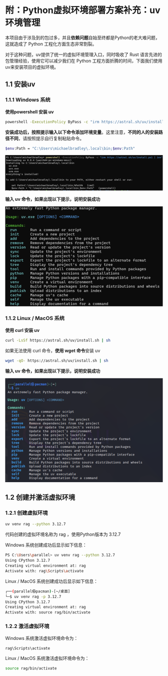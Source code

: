 # 附：Python虚拟环境部署方案补充：uv 环境管理

本项目由于涉及到的包过多，并且**依赖问题**自始至终都是Python的老大难问题，这就造成了 Python 工程化方面生态非常割裂。

对于这种问题，uv提供了统一的虚拟环境管理入口，同时吸收了 Rust 语言先进的包管理经验，使用它可以减少我们在 Python 工程方面折腾的时间，下面我们使用uv来安装项目的虚拟环境。

## 1.1 安装uv

### 1.1.1 Windows 系统

**使用powershell 安装 uv**

```bash
powershell -ExecutionPolicy ByPass -c "irm https://astral.sh/uv/install.ps1 | iex"
```

**安装成功后，按照提示输入以下命令添加环境变量**。这里注意，**不同的人的安装路径不同**，请按照提示自行复制粘贴命令。


```bash
$env:Path = "C:\Users\michaelbradley\.local\bin;$env:Path" 
```

![安装成功的提示](./images/1_4_1.png)


**输入 uv 命令，如果出现以下提示，说明安装成功**

![成功安装uv](./images/1_4_2.png)

### 1.1.2 Linux / MacOS 系统

**使用 curl 安装 uv**

```bash
curl -LsSf https://astral.sh/uv/install.sh | sh
```

如果无法使用 curl 命令，**使用 wget 命令**安装 uv

```bash
wget -qO- https://astral.sh/uv/install.sh | sh
```

**输入 uv 命令，如果出现以下提示，说明安装成功**

![成功安装uv](./images/1_4_3.png)


## 1.2 创建并激活虚拟环境

### 1.2.1  **创建虚拟环境**

```bash
uv venv rag --python 3.12.7
```

代码创建的虚拟环境名称为 rag ，使用Python版本为 3.12.7

Windows 系统创建成功后显示如下信息：

```bash
PS C:\Users\parallel> uv venv rag --python 3.12.7
Using CPython 3.12.7
Creating virtual environment at: rag
Activate with: rag\Scripts\activate
```

Linux / MacOS 系统创建成功后显示如下信息：

```bash
┌──(parallel㉿pacman)-[~/桌面]
└─$ uv venv rag -p 3.12.7
Using CPython 3.12.7
Creating virtual environment at: rag
Activate with: source rag/bin/activate
```

### 1.2.2  **激活虚拟环境**

Windows 系统激活虚拟环境命令为：

```bash
rag\Scripts\activate
```

Linux / MacOS 系统激活虚拟环境命令为：

```bash
source rag/bin/activate
```